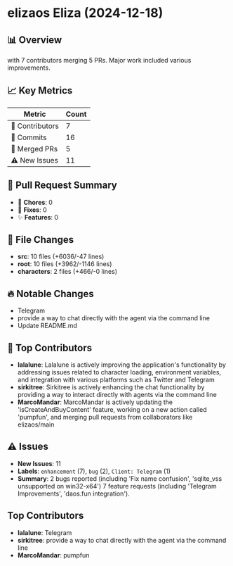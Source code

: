 # elizaos Eliza (2024-12-18)
    
## 📊 Overview
with 7 contributors merging 5 PRs. Major work included various improvements.

## 📈 Key Metrics
| Metric | Count |
|---------|--------|
| 👥 Contributors | 7 |
| 📝 Commits | 16 |
| 🔄 Merged PRs | 5 |
| ⚠️ New Issues | 11 |

## 🔄 Pull Request Summary
- 🧹 **Chores**: 0
- 🐛 **Fixes**: 0
- ✨ **Features**: 0

## 📁 File Changes
- **src**: 10 files (+6036/-47 lines)
- **root**: 10 files (+3962/-1146 lines)
- **characters**: 2 files (+466/-0 lines)

## 🔥 Notable Changes
- Telegram
- provide a way to chat directly with the agent via the command line 
- Update README.md

## 👥 Top Contributors
- **lalalune**: Lalalune is actively improving the application's functionality by addressing issues related to character loading, environment variables, and integration with various platforms such as Twitter and Telegram
- **sirkitree**: Sirkitree is actively enhancing the chat functionality by providing a way to interact directly with agents via the command line
- **MarcoMandar**: MarcoMandar is actively updating the 'isCreateAndBuyContent' feature, working on a new action called 'pumpfun', and merging pull requests from collaborators like elizaos/main

## ⚠️ Issues
- **New Issues**: 11
- **Labels**: `enhancement` (7), `bug` (2), `Client: Telegram` (1)
- **Summary**: 2 bugs reported (including 'Fix name confusion', 'sqlite_vss unsupported on win32-x64') 7 feature requests (including 'Telegram Improvements', 'daos.fun integration').

## Top Contributors
- **lalalune**: Telegram
- **sirkitree**: provide a way to chat directly with the agent via the command line 
- **MarcoMandar**: pumpfun